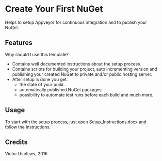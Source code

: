 Create Your First NuGet
=======================

Helps to setup Appveyor for continuous integration and to publish your NuGet.

Features
--------
Why should I use this template?

 - Contains well documented instructions about the setup process.
 - Contains scripts for building your project, auto incrementing version and publishing your created NuGet to private and/or public hosting server.
 - After setup is done you get:
	* the state of your build.
	* automatically published NuGet packages.
	* possibility to automate test runs before each build and much more.


Usage
-----
To start with the setup process, just open Setup_Instructions.docx and follow the instructions.


Credits
-------
Victor Usoltsev, 2016

